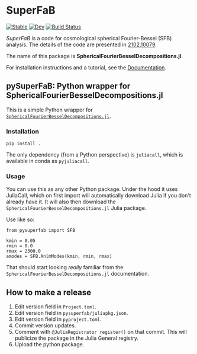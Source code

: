 # SuperFaB

[![Stable](https://img.shields.io/badge/docs-stable-blue.svg)](https://hsgg.github.io/SphericalFourierBesselDecompositions.jl/stable)
[![Dev](https://img.shields.io/badge/docs-dev-blue.svg)](https://hsgg.github.io/SphericalFourierBesselDecompositions.jl/dev)
[![Build Status](https://github.com/hsgg/SphericalFourierBesselDecompositions.jl/workflows/CI/badge.svg)](https://github.com/hsgg/SphericalFourierBesselDecompositions.jl/actions)

*SuperFaB* is a code for cosmological spherical Fourier-Bessel (SFB) analysis.
The details of the code are presented in [2102.10079](https://arxiv.org/abs/2102.10079).

The name of this package is **SphericalFourierBesselDecompositions.jl**.

For installation instructions and a tutorial, see the
[Documentation](https://hsgg.github.io/SphericalFourierBesselDecompositions.jl/dev).


## pySuperFaB: Python wrapper for SphericalFourierBesselDecompositions.jl

This is a simple Python wrapper for [`SphericalFourierBesselDecompositions.jl`](https://github.com/hsgg/SphericalFourierBesselDecompositions.jl).


### Installation

```
pip install .
```

The only dependency (from a Python perspective) is `juliacall`, which is
available in conda as `pyjuliacall`.


### Usage

You can use this as any other Python package. Under the hood it uses JuliaCall,
which on first import will automatically download Julia if you don't already
have it. It will also then download the
`SphericalFourierBesselDecompositions.jl` Julia package.

Use like so:
```
from pysuperfab import SFB

kmin = 0.05
rmin = 0.0
rmax = 2300.0
amodes = SFB.AnlmModes(kmin, rmin, rmax)
```
That should start looking *really* familiar from the
`SphericalFourierBesselDecompositions.jl` documentation.


## How to make a release

1. Edit version field in `Project.toml`.
2. Edit version field in `pysuperfab/juliapkg.json`.
3. Edit version field in `pyproject.toml`.
4. Commit version updates.
5. Comment with `@JuliaRegistrator register()` on that commit. This will
   publicize the package in the Julia General registry.
5. Upload the python package.
